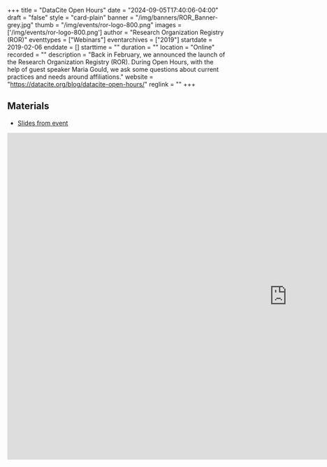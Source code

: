 +++
title = "DataCite Open Hours" 
date = "2024-09-05T17:40:06-04:00"  
draft = "false" 
style = "card-plain" 
banner = "/img/banners/ROR_Banner-grey.jpg" 
thumb = "/img/events/ror-logo-800.png" 
images = ['/img/events/ror-logo-800.png']
author = "Research Organization Registry (ROR)" 
eventtypes = ["Webinars"]
eventarchives = ["2019"]
startdate = 2019-02-06
enddate = []
starttime = ""
duration = ""
location = "Online"
recorded = ""
description = "Back in February, we announced the launch of the Research Organization Registry (ROR). During Open Hours, with the help of guest speaker Maria Gould, we ask some questions about current practices and needs around affiliations."
website = "https://datacite.org/blog/datacite-open-hours/"
reglink = ""
+++



## Materials 

- [Slides from event](https://docs.google.com/presentation/d/1CazsOAZlqpDUDBJEmI0u5CAJKNgr83E8u5kgKBglE2M/pub?start=false&loop=false&delayms=3000)

<iframe src="https://docs.google.com/presentation/d/1CazsOAZlqpDUDBJEmI0u5CAJKNgr83E8u5kgKBglE2M/embed?start=false&loop=false&delayms=3000" frameborder="0" width="1280" height="749" allowfullscreen="true" mozallowfullscreen="true" webkitallowfullscreen="true"></iframe>
